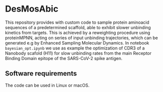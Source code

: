# DesMosAbic

This repository provides with custom code to sample protein aminoacid sequences of a predetermined scaffold, able to exhibit slower unbinding kinetics from targets. This is achieved by a reweighting procedure using proteinMPNN, acting on series of input unbinding trajectories, which can be generated e.g by Enhanced Sampling Molecular Dynamics. In notebook  `bayesian_opt.ipynb` we use as example the optimization of CDR3 of a Nanobody scafold (H11) for slow unbinding rates from the main Receptor Binding Domain epitope of the SARS-CoV-2 spike antigen.


## Software requirements

The code can be used in Linux or macOS. 
